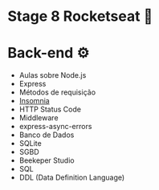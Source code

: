 # Stage 8 Rocketseat 🚀

# Back-end ⚙️

- Aulas sobre Node.js
- Express
- Métodos de requisição
- [Insomnia](https://insomnia.rest/)
- HTTP Status Code
- Middleware
- express-async-errors
- Banco de Dados
- SQLite
- SGBD
- Beekeper Studio
- SQL
- DDL (Data Definition Language)